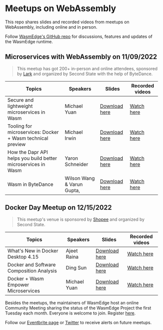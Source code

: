 # Meetups on WebAssembly

This repo shares slides and recorded videos from meetups on WebAssembly, including online and in person. 

Follow [WasmEdge's GitHub repo](https://github.com/WasmEdge/WasmEdge) for discussions, features and updates of the WasmEdge runtime.

## Microservices with WebAssembly on 11/09/2022

> This meetup has got 200+ in-person and online attendees, sponsored by [Lark](https://www.larksuite.com/) and organized by Second State with the help of ByteDance.


| Topics                                                         | Speakers                    | Slides | Recorded videos |
|---------------------------------------------------------------|----------------------------|--------|-----------------|
| Secure and lightweight microservices in Wasm                  | Michael Yuan               |  [Download here](/mtv-meetup-1109/lightweight-Microservices-in-WebAssembly.pdf)      |   [Watch here](https://www.youtube.com/watch?v=Kg5z5A5wH0A)              |
| Tooling for microservices: Docker + Wasm technical preview    | Michael Irwin              |   [Download here](/mtv-meetup-1109/tooling-for-microservices-docker-wasm.pdf)     |     [Watch here](https://youtu.be/jlaD_4xHzX4)            | 
| How the Dapr API helps you build better microservices in Wasm | Yaron Schneider            |   [Download here](/mtv-meetup-1109/dapr_wasm.pdf)     |       [Watch here](https://youtu.be/q86Ujo8B_5I)          |
| Wasm in ByteDance                                             | Wilson Wang & Varun Gupta, |    [Download here](/mtv-meetup-1109/webassembly_in_bytedance.pdf)     |      [Watch here](https://youtu.be/DdDF_UZO5IQ)           |

## Docker Day Meetup on 12/15/2022

> This meetup's venue is sponsored by [Shopee](https://shopee.sg/) and organized by Second State.

| Topics                                                         | Speakers                    | Slides | Recorded videos |
|---------------------------------------------------------------|----------------------------|--------|-----------------|
| What's New in Docker Desktop 4.15              | Ajeet Raina               |  [Download here](/singapore-meetup-1215/new-in-docker-4.15.pdf)      |   [Watch here](https://youtu.be/gDZGBc0DNBo)              |
| Docker and Software Composition Analysis   | Ding Sun             |   [Download here](/singapore-meetup-1215/docker-and-sca.pdf)     |     [Watch here](https://youtu.be/kfjz0kvRuoI)            | 
| Docker + Wasm Empower Microservices | Michael Yuan          |   [Download here](/singapore-meetup-1215/docker-wasm-empowering-microservices.pdf)     |       [Watch here](https://youtu.be/pWRBUTkUx_A)          |


Besides the meetups, the maintainers of WasmEdge host an online Community Meeting sharing the status of the WasmEdge Project the first Tuesday each month. Everyone is welcome to join. Register [here](https://docs.google.com/document/d/1iFlVl7R97Lze4RDykzElJGDjjWYDlkI8Rhf8g4dQ5Rk/edit?usp=sharing).

Follow our [Eventbrite page](https://www.eventbrite.com/o/second-state-55396277393) or [Twitter](https://twitter.com/secondstateinc) to receive alerts on future meetups.
